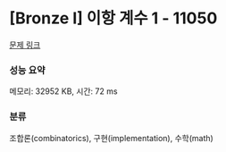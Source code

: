 # [Bronze I] 이항 계수 1 - 11050 

[문제 링크](https://www.acmicpc.net/problem/11050) 

### 성능 요약

메모리: 32952 KB, 시간: 72 ms

### 분류

조합론(combinatorics), 구현(implementation), 수학(math)

